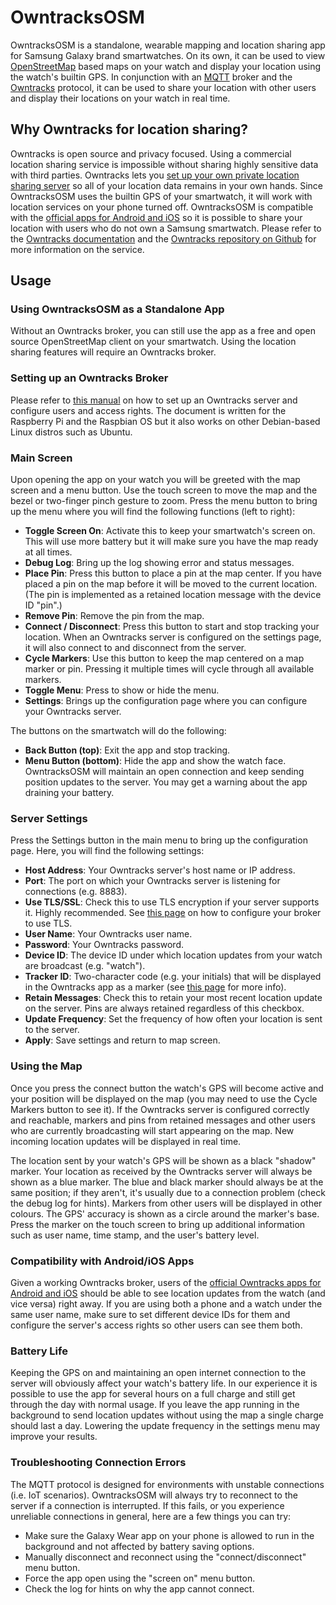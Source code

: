 # OwntracksOSM
OwntracksOSM is a standalone, wearable mapping and location sharing app for Samsung Galaxy brand smartwatches. On its own, it can be used to view [OpenStreetMap](https://www.openstreetmap.org) based maps on your watch and display your location using the watch's builtin GPS. In conjunction with an [MQTT](https://mqtt.org) broker and the [Owntracks](https://owntracks.org) protocol, it can be used to share your location with other users and display their locations on your watch in real time.

## Why Owntracks for location sharing?
Owntracks is open source and privacy focused. Using a commercial location sharing service is impossible without sharing highly sensitive data with third parties. Owntracks lets you [set up your own private location sharing server](https://owntracks.org/booklet/guide/broker) so all of your location data remains in your own hands. Since OwntracksOSM uses the builtin GPS of your smartwatch, it will work with location services on your phone turned off. OwntracksOSM is compatible with the [official apps for Android and iOS](https://owntracks.org/booklet/guide/apps) so it is possible to share your location with users who do not own a Samsung smartwatch. Please refer to the [Owntracks documentation](https://owntracks.org/booklet) and the [Owntracks repository on Github](https://github.com/owntracks) for more information on the service.

## Usage
### Using OwntracksOSM as a Standalone App
Without an Owntracks broker, you can still use the app as a free and open source OpenStreetMap client on your smartwatch. Using the location sharing features will require an Owntracks broker.

### Setting up an Owntracks Broker
Please refer to [this manual](https://owntracks.org/booklet/guide/broker) on how to set up an Owntracks server and configure users and access rights. The document is written for the Raspberry Pi and the Raspbian OS but it also works on other Debian-based Linux distros such as Ubuntu.

### Main Screen
Upon opening the app on your watch you will be greeted with the map screen and a menu button. Use the touch screen to move the map and the bezel or two-finger pinch gesture to zoom. Press the menu button to bring up the menu where you will find the following functions (left to right):

* **Toggle Screen On**: Activate this to keep your smartwatch's screen on. This will use more battery but it will make sure you have the map ready at all times.
* **Debug Log**: Bring up the log showing error and status messages.
* **Place Pin**: Press this button to place a pin at the map center. If you have placed a pin on the map before it will be moved to the current location. (The pin is implemented as a retained location message with the device ID "pin".)
* **Remove Pin**: Remove the pin from the map.
* **Connect / Disconnect**: Press this button to start and stop tracking your location. When an Owntracks server is configured on the settings page, it will also connect to and disconnect from the server.
* **Cycle Markers**: Use this button to keep the map centered on a map marker or pin. Pressing it multiple times will cycle through all available markers.
* **Toggle Menu**: Press to show or hide the menu.
* **Settings**: Brings up the configuration page where you can configure your Owntracks server.

The buttons on the smartwatch will do the following:
* **Back Button (top)**: Exit the app and stop tracking.
* **Menu Button (bottom)**: Hide the app and show the watch face. OwntracksOSM will maintain an open connection and keep sending position updates to the server. You may get a warning about the app draining your battery.

### Server Settings
Press the Settings button in the main menu to bring up the configuration page. Here, you will find the following settings:

* **Host Address**: Your Owntracks server's host name or IP address.
* **Port**: The port on which your Owntracks server is listening for connections (e.g. 8883).
* **Use TLS/SSL**: Check this to use TLS encryption if your server supports it. Highly recommended. See [this page](https://owntracks.org/booklet/features/tls/#configure-tls-on-the-mosquitto-broker) on how to configure your broker to use TLS.
* **User Name**: Your Owntracks user name.
* **Password**: Your Owntracks password.
* **Device ID**: The device ID under which location updates from your watch are broadcast (e.g. "watch").
* **Tracker ID**: Two-character code (e.g. your initials) that will be displayed in the Owntracks app as a marker (see [this page](https://owntracks.org/booklet/features/tid) for more info).
* **Retain Messages**: Check this to retain your most recent location update on the server. Pins are always retained regardless of this checkbox.
* **Update Frequency**: Set the frequency of how often your location is sent to the server.
* **Apply**: Save settings and return to map screen.

### Using the Map
Once you press the connect button the watch's GPS will become active and your position will be displayed on the map (you may need to use the Cycle Markers button to see it). If the Owntracks server is configured correctly and reachable, markers and pins from retained messages and other users who are currently broadcasting will start appearing on the map. New incoming location updates will be displayed in real time.

The location sent by your watch's GPS will be shown as a black "shadow" marker. Your location as received by the Owntracks server will always be shown as a blue marker. The blue and black marker should always be at the same position; if they aren't, it's usually due to a connection problem (check the debug log for hints). Markers from other users will be displayed in other colours. The GPS' accuracy is shown as a circle around the marker's base. Press the marker on the touch screen to bring up additional information such as user name, time stamp, and the user's battery level.

### Compatibility with Android/iOS Apps
Given a working Owntracks broker, users of the [official Owntracks apps for Android and iOS](https://owntracks.org/booklet/guide/apps) should be able to see location updates from the watch (and vice versa) right away. If you are using both a phone and a watch under the same user name, make sure to set different device IDs for them and configure the server's access rights so other users can see them both.

### Battery Life
Keeping the GPS on and maintaining an open internet connection to the server will obviously affect your watch's battery life. In our experience it is possible to use the app for several hours on a full charge and still get through the day with normal usage. If you leave the app running in the background to send location updates without using the map a single charge should last a day. Lowering the update frequency in the settings menu may improve your results.

### Troubleshooting Connection Errors
The MQTT protocol is designed for environments with unstable connections (i.e. IoT scenarios). OwntracksOSM will always try to reconnect to the server if a connection is interrupted. If this fails, or you experience unreliable connections in general, here are a few things you can try:

* Make sure the Galaxy Wear app on your phone is allowed to run in the background and not affected by battery saving options.
* Manually disconnect and reconnect using the "connect/disconnect" menu button.
* Force the app open using the "screen on" menu button.
* Check the log for hints on why the app cannot connect.

